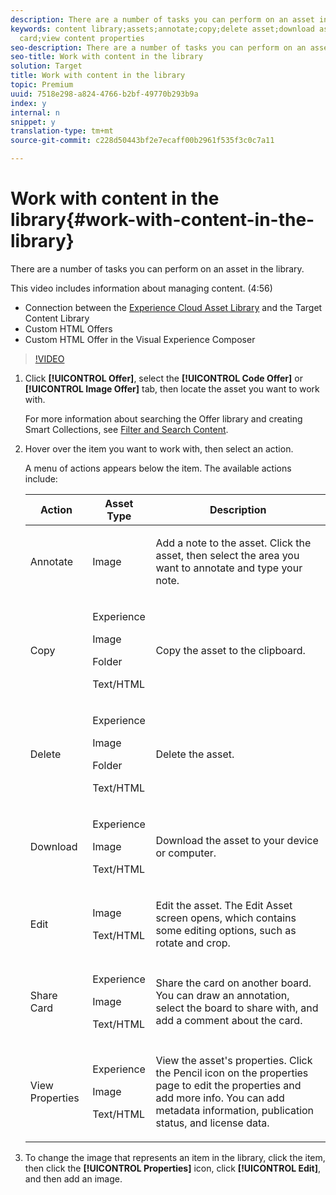 ```yaml
---
description: There are a number of tasks you can perform on an asset in the library.
keywords: content library;assets;annotate;copy;delete asset;download asset;edit content;share
  card;view content properties
seo-description: There are a number of tasks you can perform on an asset in the library.
seo-title: Work with content in the library
solution: Target
title: Work with content in the library
topic: Premium
uuid: 7518e298-a824-4766-b2bf-49770b293b9a
index: y
internal: n
snippet: y
translation-type: tm+mt
source-git-commit: c228d50443bf2e7ecaff00b2961f535f3c0c7a11

---
```



# Work with content in the library{#work-with-content-in-the-library}

There are a number of tasks you can perform on an asset in the library.

This video includes information about managing content. (4:56)

* Connection between the [Experience Cloud Asset Library](https://marketing.adobe.com/resources/help/en_US/mcloud/creative_cloud.html) and the Target Content Library
* Custom HTML Offers
* Custom HTML Offer in the Visual Experience Composer

>[!VIDEO](https://www.youtube.com/watch?v=ZNIGgXOATMY)

1. Click **[!UICONTROL Offer]**, select the **[!UICONTROL Code Offer]** or **[!UICONTROL Image Offer]** tab, then locate the asset you want to work with.

   For more information about searching the Offer library and creating Smart Collections, see [Filter and Search Content](../../c-experiences/c-manage-content/c-filter-and-search-content.md#concept_3B59B8F025BF4CEA82ECC5199D365276).

1. Hover over the item you want to work with, then select an action.

   A menu of actions appears below the item. The available actions include:

   <table id="table_72572C019D7444B08BF1A08FA1CED1FB"> 
    <thead> 
    <tr> 
    <th colname="col1" class="entry"> Action </th> 
    <th colname="col2" class="entry"> Asset Type </th> 
    <th colname="col3" class="entry"> Description </th> 
    </tr>
    </thead>
    <tbody> 
    <tr> 
    <td colname="col1"> Annotate </td> 
    <td colname="col2"> <p>Image </p> </td> 
    <td colname="col3"> <p>Add a note to the asset. Click the asset, then select the area you want to annotate and type your note. </p> </td> 
    </tr> 
    <tr> 
    <td colname="col1"> Copy </td> 
    <td colname="col2"> <p>Experience </p> <p>Image </p> <p>Folder </p> <p>Text/HTML </p> </td> 
    <td colname="col3"> <p>Copy the asset to the clipboard. </p> </td> 
    </tr> 
    <tr> 
    <td colname="col1"> Delete </td> 
    <td colname="col2"> <p>Experience </p> <p>Image </p> <p>Folder </p> <p>Text/HTML </p> </td> 
    <td colname="col3"> <p>Delete the asset. </p> </td> 
    </tr> 
    <tr> 
    <td colname="col1"> Download </td> 
    <td colname="col2"> <p>Experience </p> <p>Image </p> <p>Text/HTML </p> </td> 
    <td colname="col3"> <p>Download the asset to your device or computer. </p> </td> 
    </tr> 
    <tr> 
    <td colname="col1"> Edit </td> 
    <td colname="col2"> <p>Image </p> <p>Text/HTML </p> </td> 
    <td colname="col3"> <p>Edit the asset. The Edit Asset screen opens, which contains some editing options, such as rotate and crop. </p> </td> 
    </tr>
    <!-- <row> <entry colname="col1">Move </entry> <entry colname="col2"> <p>Experience </p> <p>Image </p> <p>Folder </p> <p>Text/HTML </p> </entry> <entry colname="col3">Move the asset to another location. To move the asset, specify a name for the asset, select a destination, adjust any references to the asset, and republish to the new location. </entry> </row> --> 
    <tr> 
    <td colname="col1"> Share Card </td> 
    <td colname="col2"> <p>Experience </p> <p>Image </p> <p>Text/HTML </p> </td> 
    <td colname="col3"> <p>Share the card on another board. You can draw an annotation, select the board to share with, and add a comment about the card. </p> </td> 
    </tr> 
    <tr> 
    <td colname="col1"> View Properties </td> 
    <td colname="col2"> <p>Experience </p> <p>Image </p> <p>Text/HTML </p> </td> 
    <td colname="col3"> <p>View the asset's properties. Click the Pencil icon on the properties page to edit the properties and add more info. You can add metadata information, publication status, and license data. </p> </td> 
    </tr> 
    </tbody> 
    </table>

1. To change the image that represents an item in the library, click the item, then click the **[!UICONTROL Properties]** icon, click **[!UICONTROL Edit]**, and then add an image.
